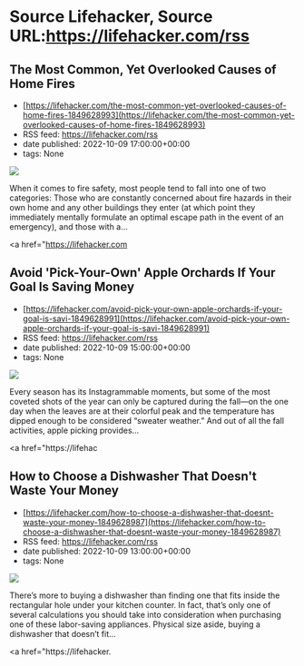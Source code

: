# Source Lifehacker, Source URL:https://lifehacker.com/rss

## The Most Common, Yet Overlooked Causes of Home Fires
 - [https://lifehacker.com/the-most-common-yet-overlooked-causes-of-home-fires-1849628993](https://lifehacker.com/the-most-common-yet-overlooked-causes-of-home-fires-1849628993)
 - RSS feed: https://lifehacker.com/rss
 - date published: 2022-10-09 17:00:00+00:00
 - tags: None

<img src="https://i.kinja-img.com/gawker-media/image/upload/s--ya3gHmHy--/c_fit,fl_progressive,q_80,w_636/0575160cf90c57b7a774208aef5a9eaa.jpg" /><p>When it comes to fire safety, most people tend to fall into one of two categories: Those who are constantly concerned about fire hazards in their own home and any other buildings they enter (at which point they immediately mentally formulate an optimal escape path in the event of an emergency), and those with a…</p><p><a href="https://lifehacker.com

## Avoid 'Pick-Your-Own' Apple Orchards If Your Goal Is Saving Money
 - [https://lifehacker.com/avoid-pick-your-own-apple-orchards-if-your-goal-is-savi-1849628991](https://lifehacker.com/avoid-pick-your-own-apple-orchards-if-your-goal-is-savi-1849628991)
 - RSS feed: https://lifehacker.com/rss
 - date published: 2022-10-09 15:00:00+00:00
 - tags: None

<img src="https://i.kinja-img.com/gawker-media/image/upload/s--Utgpa1w4--/c_fit,fl_progressive,q_80,w_636/12c1425ec99798be28a82d0be9145808.jpg" /><p>Every season has its Instagrammable moments, but some of the most coveted shots of the year can only be captured during the fall—on the one day when the leaves are at their colorful peak and the temperature has dipped enough to be considered “sweater weather.” And out of all the fall activities, apple picking provides…</p><p><a href="https://lifehac

## How to Choose a Dishwasher That Doesn't Waste Your Money
 - [https://lifehacker.com/how-to-choose-a-dishwasher-that-doesnt-waste-your-money-1849628987](https://lifehacker.com/how-to-choose-a-dishwasher-that-doesnt-waste-your-money-1849628987)
 - RSS feed: https://lifehacker.com/rss
 - date published: 2022-10-09 13:00:00+00:00
 - tags: None

<img src="https://i.kinja-img.com/gawker-media/image/upload/s--BzR5rMm9--/c_fit,fl_progressive,q_80,w_636/545b2f26ac22bdb257e365b6824be25f.jpg" /><p>There’s more to buying a dishwasher than finding one that fits inside the rectangular hole under your kitchen counter. In fact, that’s only one of several calculations you should  take into consideration when purchasing one of these labor-saving appliances. Physical size aside, buying a dishwasher that doesn’t fit…</p><p><a href="https://lifehacker.
